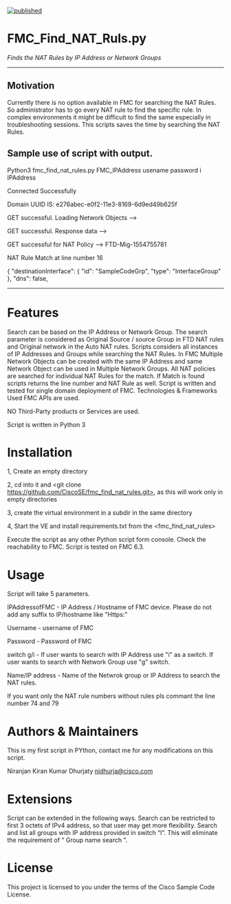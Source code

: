 
[![published](https://static.production.devnetcloud.com/codeexchange/assets/images/devnet-published.svg)](https://developer.cisco.com/codeexchange/github/repo/CiscoSE/fmc_find_nat_rules)

# FMC_Find_NAT_Ruls.py

*Finds the NAT Rules by IP Address or Network Groups*

---

## Motivation
Currently there is no option available in FMC for searching the NAT Rules. So administrator has to go every NAT rule to find the specific rule. In complex environments it might be difficult to find the same especially in troubleshooting sessions. This scripts saves the time by searching the NAT Rules.




Sample use of script with output.
------------------------------------------------------------------------------------------------
Python3 fmc_find_nat_rules.py FMC_IPAddress usename password i IPAddress

Connected Successfully 

Domain UUID IS: e276abec-e0f2-11e3-8169-6d9ed49b625f

GET successful. Loading Network Objects --> 

GET successful. Response data --> 

GET successful for NAT Policy --> FTD-Mig-1554755781
 

 NAT Rule Match at line number 16

{
    "destinationInterface": {
        "id": "SampleCodeGrp",
        "type": "InterfaceGroup"
    },
    "dns": false,

-----------------------------------------------------------------------------------------------------

# Features

Search can be based on the IP Address or Network Group.
The search parameter is considered as Original Source / source Group in FTD NAT rules and Original network in the Auto NAT rules.
Scripts considers all instances of IP Addresses and Groups while searching the NAT Rules. In FMC Multiple Network Objects can be created with the same IP Address and same Network Object can be used in Multiple Network Groups.
All NAT policies are searched for individual NAT Rules for the match. If Match is found scripts returns the line number and NAT Rule as well.
Script is written and tested for single domain deployment of FMC.
Technologies & Frameworks Used
FMC APIs are used.

NO Third-Party products or Services are used.

Script is written in Python 3

# Installation
1, Create an empty directory

2, cd into it and <git clone https://github.com/CiscoSE/fmc_find_nat_rules.git>, as this will work only in empty directories

3, create the virtual environment in a subdir in the same directory

4, Start the VE and install requirements.txt from the <fmc_find_nat_rules>

Execute the script as any other Python script form console. Check the reachability to FMC. Script is tested on FMC 6.3.

# Usage 

Script will take 5 parameters.

IPAddressofFMC - IP Address / Hostname of FMC device. Please do not add any suffix to IP/hostname like "Https:"

Username - username of FMC

Password - Password of FMC

switch g/i - If user wants to search with IP Address use "i" as a switch.
If user wants to search with Network Group use "g" switch.

Name/IP address - Name of the Netwrok group or IP Address to search the NAT rules.

If you want only the NAT rule numbers without rules pls commant the line number 74 and 79

# Authors & Maintainers

This is my first script in PYthon, contact me for any modifications on this script.

Niranjan Kiran Kumar Dhurjaty nidhurja@cisco.com

# Extensions
Script can be extended in the following ways.
Search can be restricted to first 3 octets of IPv4 address, so that user may get more flexibility.
Search and list all groups with IP address provided in switch “I”. This will eliminate the requirement of “ Group name search ”.
# License
This project is licensed to you under the terms of the Cisco Sample
Code License.